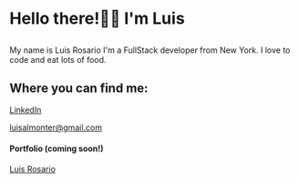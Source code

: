 # Hello there!👋🏽 I'm Luis
##

My name is Luis Rosario I'm a FullStack developer from New York. 
 I love to code and eat lots of food.

## Where you can find me:

[LinkedIn](https://www.linkedin.com/in/luisxrosario/)

luisalmonter@gmail.com

#### Portfolio (coming soon!)
[Luis Rosario](luisxrosario.com) 

